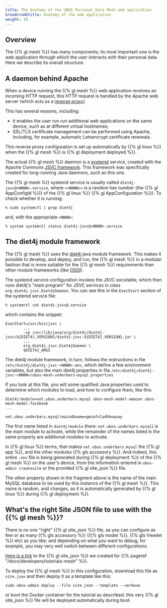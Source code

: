 ```yaml
---
title: The Anatomy of the UBOS Personal Data Mesh web application
breadcrumbtitle: Anatomy of the web application
weight: 10
---
```


## Overview

The {{% gl mesh %}} has many components; its most important one is the
web application through which the user interacts with their personal
data. Here we describe its overall structure.

## A daemon behind Apache

When a device running the {{% gl mesh %}} web application receives an
incoming HTTP request, this HTTP request is handled by the Apache web
server (which acts as a [reverse proxy](https://httpd.apache.org/docs/2.4/howto/reverse_proxy.html)).

This has several reasons, including:

* it enables the user run run additional web applications on the same
  device, such as at different virtual hostnames;
* SSL/TLS certificate management can be performed using Apache, including,
  for example, automatic Letsencrypt certificate renewals.

This reverse proxy configuration is set up automatically by {{% gl linux %}}
when the {{% gl mesh %}} is {{% gl deployment deployed %}}.

The actual {{% gl mesh %}} daemon is a [systemd](https://systemd.io/) service,
created with the Apache Commons
[JSVC framework](https://commons.apache.org/proper/commons-daemon/jsvc.html).
This framework was specifically created for long-running Java daemons, such
as this one.

The {{% gl mesh %}} systemd service is usually called `diet4j-jsvc@<NNNN>.service`,
where `<<NNNN>>` is a random hex number (the {{% gl AppConfigId %}})
of the {{% gl linux %}} {{% gl AppConfiguration %}}).
To check whether it is running:

```
% sudo systemctl | grep diet4j
```

and, with the appropriate `<NNNN>`:
```
% system systemctl status diet4j-jsvc@<NNNN>.service
```

## The diet4j module framework

The {{% gl mesh %}} uses the [diet4j](https://diet4j.org) java module framework.
This makes it possible to develop, and deploy, and run, the {{% gl mesh %}} in
a modular fashion that is more suitable for the {{% gl mesh %}} requirements
than other module frameworks (like [OSGI](https://en.wikipedia.org/wiki/OSGi)).

The systemd service configuration invokes the JSVC excutable, which then
runs diet4j's "main program" for JSVC services in class `org.diet4j.jsvc.Diet4jDaemon`.
You can see this in the `ExecStart` section of the systemd service file:

```
% systemctl cat diet4j-jsvc@.service
```
which contains the snippet:
```
ExecStart=/usr/bin/jsvc \
        ...
        -cp /usr/lib/java/org/diet4j/diet4j-jsvc/${DIET4J_VERSION}/diet4j-jsvc-${DIET4J_VERSION}.jar \
        ...
        org.diet4j.jsvc.Diet4jDaemon \
        $DIET4J_ARGS
```

The diet4j module framework, in turn, follows the instructions in file
`/etc/diet4j/diet4j-jsvc-<NNNN>.env`, which define a few environment variables,
but also the main diet4j properties in file
`/etc/diet4j/diet4j-jsvc-<NNNN>/ubos-mesh-underbars-mysql.properties`

If you look at this file, you will some qualified Java properties used to
determine which modules to load, and how to configure them, like this:

```
diet4j!module=net.ubos.underbars.mysql ubos-mesh-model-amazon ubos-mesh-model-facebook
...

net.ubos.underbars.mysql!maindbname=gmimfxladhkoqswy
```

The first name listed in `diet4j!module` (here: `net.ubos.underbars.mysql`) is the
main module to activate, while the remainder of the names listed in the same
property are additional modules to activate.

In {{% gl linux %}} terms, that makes `net.ubos.underbars.mysql` the {{% gl app %}},
and the other modules {{% gls accessory %}}. And indeed, this entire `.env` file is
being generated during {{% gl deployment %}} of the {{% gl mesh %}}
on the user's device, from the information entered in `ubos-admin createsite`
or the provided {{% gl site_json %}} file.

The other property shown in the fragment above is the name of the main
MySQL database to be used by this instance of the {{% gl mesh %}}.
This name is random, and changes, as it is automatically generated by
{{% gl linux %}} during {{% gl deployment %}}.

## What's the right Site JSON file to use with the {{% gl mesh %}}?

There is no one "right" {{% gl site_json %}} file,
as you can configure as few or as many {{% gls accessory %}}
({{% gls model %}}, {{% gls Viewlet %}} etc) as you like; and depending on what
you want to debug, for example, you may very well switch between different
configurations.

[Here is a link](https://gitlab.com/ubos/demo-ubos-mesh/-/blob/main/UBOS-STAFF/site-templates/site.json)
to the {{% gl site_json %}} we created for
{{% pageref "/docs/developers/tutorials-mesh" %}}.

To deploy the {{% gl mesh %}} in this configuration, download this file as
`site.json` and then deploy it as a template like this:

```
sudo ubos-admin deploy --file site.json --template --verbose
```

or boot the Docker container for the tutorial as described; this
very {{% gl site_json %}} file will be deployed automatically during boot.
